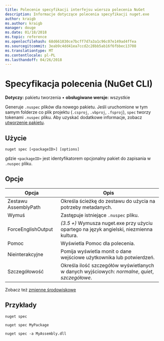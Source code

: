 ```yaml
---
title: Polecenie specyfikacji interfejsu wiersza polecenia NuGet
description: Informacje dotyczące polecenia specyfikacji nuget.exe
author: kraigb
ms.author: kraigb
manager: douge
ms.date: 01/18/2018
ms.topic: reference
ms.openlocfilehash: 68d661030ce7bcff7d7a3a1c96c07e149ad4ffea
ms.sourcegitcommit: 3eab9c4dd41ea7ccd2c28bb5ab16f6fbbec13708
ms.translationtype: MT
ms.contentlocale: pl-PL
ms.lasthandoff: 04/26/2018
---
```

# <a name="spec-command-nuget-cli"></a>Specyfikacja polecenia (NuGet CLI)

**Dotyczy:** pakietu tworzenia &bullet; **obsługiwane wersje:** wszystkie

Generuje `.nuspec` plików dla nowego pakietu. Jeśli uruchomione w tym samym folderze co plik projektu (`.csproj`, `.vbproj`, `.fsproj`), `spec` tworzy tokenami `.nuspec` pliku. Aby uzyskać dodatkowe informacje, zobacz [utworzenie pakietu](../create-packages/creating-a-package.md).

## <a name="usage"></a>Użycie

```cli
nuget spec [<packageID>] [options]
```

gdzie `<packageID>` jest identyfikatorem opcjonalny pakiet do zapisania w `.nuspec` pliku.

## <a name="options"></a>Opcje

| Opcja | Opis |
| --- | --- |
| Zestawu AssemblyPath | Określa ścieżkę do zestawu do użycia na potrzeby metadanych. |
| Wymuś | Zastępuje istniejące `.nuspec` pliku. |
| ForceEnglishOutput | *(3.5 +)* Wymusza nuget.exe przy użyciu opartego na język angielski, niezmienna kultura. |
| Pomoc | Wyświetla Pomoc dla polecenia. |
| Nieinterakcyjne | Pomija wyświetla monit o dane wejściowe użytkownika lub potwierdzeń. |
| Szczegółowość | Określa ilość szczegółów wyświetlanych w danych wyjściowych: *normalne*, *quiet*, *szczegółowe*. |

Zobacz też [zmienne środowiskowe](cli-ref-environment-variables.md)

## <a name="examples"></a>Przykłady

```cli
nuget spec

nuget spec MyPackage

nuget spec -a MyAssembly.dll
```
